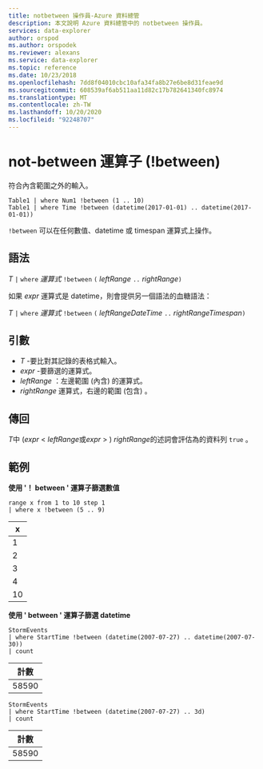 ```yaml
---
title: notbetween 操作員-Azure 資料總管
description: 本文說明 Azure 資料總管中的 notbetween 操作員。
services: data-explorer
author: orspod
ms.author: orspodek
ms.reviewer: alexans
ms.service: data-explorer
ms.topic: reference
ms.date: 10/23/2018
ms.openlocfilehash: 7dd8f04010cbc10afa34fa8b27e6be8d31feae9d
ms.sourcegitcommit: 608539af6ab511aa11d82c17b782641340fc8974
ms.translationtype: MT
ms.contentlocale: zh-TW
ms.lasthandoff: 10/20/2020
ms.locfileid: "92248707"
---
```

# <a name="not-between-operator-between"></a>not-between 運算子 (!between)

符合內含範圍之外的輸入。

```kusto
Table1 | where Num1 !between (1 .. 10)
Table1 | where Time !between (datetime(2017-01-01) .. datetime(2017-01-01))
```

`!between` 可以在任何數值、datetime 或 timespan 運算式上操作。
 
## <a name="syntax"></a>語法

*T* `|` `where` *運算式* `!between` `(` *leftRange* ` .. ` *rightRange*`)`   
 
如果 *expr* 運算式是 datetime，則會提供另一個語法的血糖語法：

*T* `|` `where` *運算式* `!between` `(` *leftRangeDateTime* ` .. ` *rightRangeTimespan*`)`   

## <a name="arguments"></a>引數

* *T* -要比對其記錄的表格式輸入。
* *expr* -要篩選的運算式。
* *leftRange* ：左邊範圍 (內含) 的運算式。
* *rightRange* 運算式，右邊的範圍 (包含) 。

## <a name="returns"></a>傳回

*T*中 (*expr*  <  *leftRange*或*expr*  > ) *rightRange*的述詞會評估為的資料列 `true` 。

## <a name="examples"></a>範例  

**使用 '！ between ' 運算子篩選數值**  

<!-- csl: https://help.kusto.windows.net:443/Samples -->
```kusto
range x from 1 to 10 step 1
| where x !between (5 .. 9)
```

|x|
|---|
|1|
|2|
|3|
|4|
|10|

**使用 ' between ' 運算子篩選 datetime**  

<!-- csl: https://help.kusto.windows.net:443/Samples -->
```kusto
StormEvents
| where StartTime !between (datetime(2007-07-27) .. datetime(2007-07-30))
| count 
```

|計數|
|---|
|58590|

<!-- csl: https://help.kusto.windows.net:443/Samples -->
```kusto
StormEvents
| where StartTime !between (datetime(2007-07-27) .. 3d)
| count 
```

|計數|
|---|
|58590|
